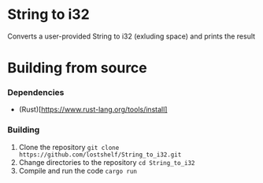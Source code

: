 # String to i32
Converts a user-provided String to i32 (exluding space) and prints the result

# Building from source
### Dependencies
  - (Rust)[https://www.rust-lang.org/tools/install]
### Building
  1. Clone the repository
    `git clone https://github.com/lostshelf/String_to_i32.git`
  3. Change directories to the repository
     `cd String_to_i32`
  4. Compile and run the code
     `cargo run`
